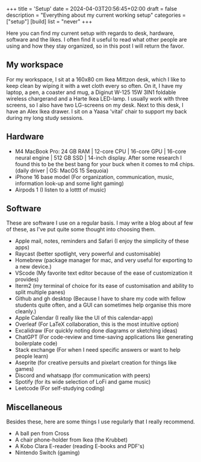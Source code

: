 +++
title = 'Setup'
date = 2024-04-03T20:56:45+02:00
draft = false
description = "Everything about my current working setup"
categories = ["setup"]
[build] 
    list = "never" 
+++

Here you can find my current setup with regards to desk, hardware, software and the likes. I often find it useful to read what other people are using and how they stay organized, so in this post I will return the favor. 

## My workspace
For my workspace, I sit at a 160x80 cm Ikea Mittzon desk, which I like to keep clean by wiping it with a wet cloth every so often. On it, I have my laptop, a pen, a coaster and mug, a Diginut W-125 15W 3IN1 foldable wireless chargerand and a Harte Ikea LED-lamp. I usually work with three screens, so I also have two LG-screens on my desk. Next to this desk, I have an Alex Ikea drawer. I sit on a Yaasa 'vital' chair to support my back during my long study sessions.

## Hardware
* M4 MacBook Pro:  24 GB RAM | 12-core CPU | 16-core GPU | 16-core neural engine | 512 GB SSD | 14-inch display. After some research I found this to be the best bang for your buck when it comes to m4 chips. (daily driver | OS: MacOS 15 Sequoia)
* iPhone 16 base model (For organization, communication, music, information look-up and some light gaming)
* Airpods 1 (I listen to a lotttt of music)

## Software
These are software I use on a regular basis. I may write a blog about af few of these, as I've put quite some thought into choosing them. 
* Apple mail, notes, reminders and Safari (I enjoy the simplicity of these apps)
* Raycast (better spotlight, very powerful and customisable)
* Homebrew (package manager for mac, and very useful for exporting to a new device.)
* VScode (My favorite text editor because of the ease of customization it provides)
* Iterm2 (my terminal of choice for its ease of customisation and ability to split multiple panes)
* Github and gh desktop (Because I have to share my code with fellow students quite often, and a GUI can sometimes help organise this more cleanly.) 
* Apple Calendar (I really like the UI of this calendar-app)
* Overleaf (For LaTeX collaboration, this is the most intuitive option)
* Excalidraw (For quickly noting done diagrams or sketching ideas)
* ChatGPT (For code-review and time-saving applications like generating boilerplate code)
* Stack exchange (For when I need specific answers or want to help people learn)
* Aseprite (for creative persuits and pixelart creation for things like games)
* Discord and whatsapp (for communication with peers)
* Spotify (for its wide selection of LoFi and game music)
* Leetcode (For self-studying coding)

## Miscellaneous
Besides these, here are some things I use regularly that I really recommend. 
* A ball pen from Cross
* A chair phone-holder from Ikea (the Krubbet)
* A Kobo Clara E-reader (reading E-books and PDF's)
* Nintendo Switch (gaming)



